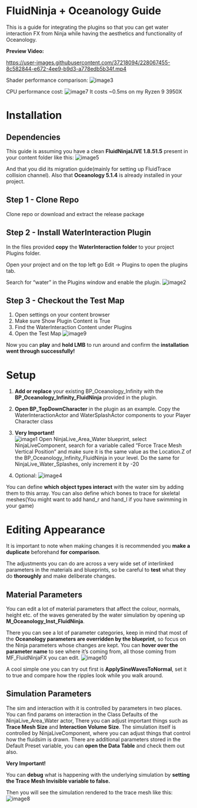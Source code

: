 
# **FluidNinja + Oceanology Guide**

This is a guide for integrating the plugins so that you can get water interaction FX from Ninja while having the aesthetics and functionality of Oceanology.


**Preview Video:**  

https://user-images.githubusercontent.com/37218094/228067455-8c582844-e672-4ee9-b9d3-a778edb5b34f.mp4



Shader performance comparison:
![image3](https://user-images.githubusercontent.com/37218094/228063750-8339ddb2-451e-4046-bbeb-dc25c05646a2.png)

CPU performance cost:
![image7](https://user-images.githubusercontent.com/37218094/228063796-54f1d284-1c11-4059-b076-119a36afb0c6.png)
It costs ~0.5ms on my Ryzen 9 3950X

# Installation

## Dependencies

This guide is assuming you have a clean **FluidNinjaLIVE 1.8.51.5** present in your content folder like this:
![image5](https://user-images.githubusercontent.com/37218094/228064034-16f4efe9-3fba-4f96-9657-b387f64d1960.png)

And that you did its migration guide(mainly for setting up FluidTrace collision channel).
Also that **Oceanology 5.1.4** is already installed in your project.


## Step 1 - Clone Repo

Clone repo or download and extract the release package

## Step 2 - Install WaterInteraction Plugin

In the files provided **copy** the **WaterInteraction folder** to your project Plugins folder.

Open your project and on the top left go Edit -> Plugins to open the plugins tab.

Search for “water” in the Plugins window and enable the plugin.
![image2](https://user-images.githubusercontent.com/37218094/228064200-7e0a647a-e3cc-4544-83af-c11e8f7d72b3.png)


## Step 3 - Checkout the Test Map

1. Open settings on your content browser
2. Make sure Show Plugin Content is True
3. Find the WaterInteraction Content under Plugins
4. Open the Test Map
![image9](https://user-images.githubusercontent.com/37218094/228064272-7cc537c3-35a5-49dd-a2b8-369f776ec051.png)

Now you can **play** and **hold LMB** to run around and confirm the **installation went through successfully!**


# Setup

1. **Add or replace** your existing BP_Oceanology_Infinity with the **BP_Oceanology_Infinity_FluidNinja** provided in the plugin.
2. **Open BP_TopDownCharacter** in the plugin as an example. Copy the WaterInteractionActor and WaterSplashActor components to your Player Character class
3. **Very Important!**  
![image1](https://user-images.githubusercontent.com/37218094/228065541-597cd52e-ce37-4668-b330-ff9c6aeb85e6.png)
Open NinjaLive_Area_Water blueprint, select NinjaLiveComponent, search for a variable called “Force Trace Mesh Vertical Position” and make sure it is the same value as the Location.Z of the BP_Oceanology_Infinity_FluidNinja in your level. Do the same for NinjaLive_Water_Splashes, only increment it by -20  

4. Optional:
![image4](https://user-images.githubusercontent.com/37218094/228064433-684e2eaf-a6ea-4b5c-86fa-b63aee890275.png)

You can define **which object types interact** with the water sim by adding them to this array. You can also define which bones to trace for skeletal meshes(You might want to add hand_r and hand_l if you have swimming in your game)


# Editing Appearance

It is important to note when making changes it is recommended you **make a duplicate** beforehand **for comparison**.

The adjustments you can do are across a very wide set of interlinked parameters in the materials and blueprints, so be careful to **test** what they do **thoroughly** and make deliberate changes.


## Material Parameters

You can edit a lot of material parameters that affect the colour, normals, height etc. of the waves generated by the water simulation by opening up **M_Oceanology_Inst_FluidNinja**.

There you can see a lot of parameter categories, keep in mind that most of the **Oceanology parameters are overridden by the blueprint**, so focus on the Ninja parameters whose changes are kept. You can **hover over the parameter name** to see where it’s coming from, all those coming from MF_FluidNinjaFX you can edit.
![image10](https://user-images.githubusercontent.com/37218094/228064466-07f571d9-83fc-426f-9358-f76807a03dcd.png)

A cool simple one you can try out first is **ApplySineWavesToNormal**, set it to true and compare how the ripples look while you walk around.


## Simulation Parameters

The sim and interaction with it is controlled by parameters in two places.
You can find params on interaction in the Class Defaults of the NinjaLive_Area_Water actor,
There you can adjust important things such as **Trace Mesh Size** and **Interaction Volume Size**.
The simulation itself is controlled by NinjaLiveComponent, where you can adjust things that control how the fluidsim is drawn.
There are additional parameters stored in the Default Preset variable, you can **open the Data Table** and check them out also.

**Very Important!**

You can **debug** what is happening with the underlying simulation by **setting the Trace Mesh Invisible variable to false.**

Then you will see the simulation rendered to the trace mesh like this:
![image8](https://user-images.githubusercontent.com/37218094/228064500-12c7aba4-d07e-4a99-aafd-a14849c676db.png)

